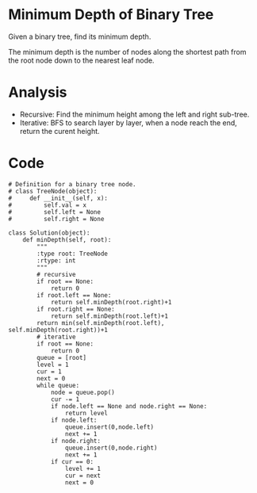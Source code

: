 # Minimum Depth of Binary Tree
Given a binary tree, find its minimum depth.

The minimum depth is the number of nodes along the shortest path from the root node down to the nearest leaf node.
# Analysis
* Recursive: Find the minimum height among the left and right sub-tree.
* Iterative: BFS to search layer by layer, when a node reach the end, return the curent height.
# Code
```
# Definition for a binary tree node.
# class TreeNode(object):
#     def __init__(self, x):
#         self.val = x
#         self.left = None
#         self.right = None

class Solution(object):
    def minDepth(self, root):
        """
        :type root: TreeNode
        :rtype: int
        """
        # recursive
        if root == None:
            return 0
        if root.left == None:
            return self.minDepth(root.right)+1
        if root.right == None:
            return self.minDepth(root.left)+1
        return min(self.minDepth(root.left), self.minDepth(root.right))+1
        # iterative
        if root == None:
            return 0
        queue = [root]
        level = 1
        cur = 1
        next = 0
        while queue:
            node = queue.pop()
            cur -= 1
            if node.left == None and node.right == None:
                return level
            if node.left:
                queue.insert(0,node.left)
                next += 1
            if node.right:
                queue.insert(0,node.right)
                next += 1
            if cur == 0:
                level += 1
                cur = next
                next = 0
            
            
                

```
